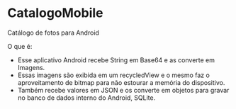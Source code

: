 
# CatalogoMobile
Catálogo de fotos para Android

O que é:
- Esse aplicativo Android recebe String  em Base64 e as converte em Imagens.
- Essas imagens são exibida em um recycledView e o mesmo faz o aproveitamento de bitmap para não estourar a memória do dispositivo.
- Também recebe valores em JSON e os converte em objetos para gravar no banco de dados interno do Android, SQLite.
